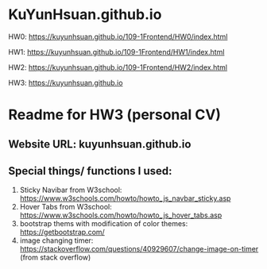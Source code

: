 # KuYunHsuan.github.io
HW0: https://kuyunhsuan.github.io/109-1Frontend/HW0/index.html

HW1: https://kuyunhsuan.github.io/109-1Frontend/HW1/index.html

HW2: https://kuyunhsuan.github.io/109-1Frontend/HW2/index.html

HW3: https://kuyunhsuan.github.io

# Readme for HW3 (personal CV)

## Website URL: kuyunhsuan.github.io

## Special things/ functions I used:

1. Sticky Navibar from W3school: https://www.w3schools.com/howto/howto_js_navbar_sticky.asp
2. Hover Tabs from W3school: https://www.w3schools.com/howto/howto_js_hover_tabs.asp
3. bootstrap thems with modification of color themes: https://getbootstrap.com/
4. image changing timer: https://stackoverflow.com/questions/40929607/change-image-on-timer (from stack overflow)
